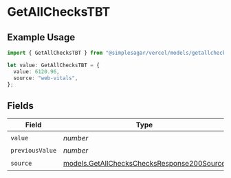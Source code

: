 # GetAllChecksTBT

## Example Usage

```typescript
import { GetAllChecksTBT } from "@simplesagar/vercel/models/getallchecksop.js";

let value: GetAllChecksTBT = {
  value: 6120.96,
  source: "web-vitals",
};
```

## Fields

| Field                                                                                          | Type                                                                                           | Required                                                                                       | Description                                                                                    |
| ---------------------------------------------------------------------------------------------- | ---------------------------------------------------------------------------------------------- | ---------------------------------------------------------------------------------------------- | ---------------------------------------------------------------------------------------------- |
| `value`                                                                                        | *number*                                                                                       | :heavy_check_mark:                                                                             | N/A                                                                                            |
| `previousValue`                                                                                | *number*                                                                                       | :heavy_minus_sign:                                                                             | N/A                                                                                            |
| `source`                                                                                       | [models.GetAllChecksChecksResponse200Source](../models/getallcheckschecksresponse200source.md) | :heavy_check_mark:                                                                             | N/A                                                                                            |